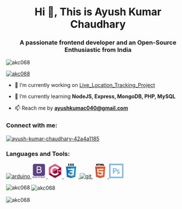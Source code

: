 <h1 align="center">Hi 👋, This is Ayush Kumar Chaudhary</h1>
<h3 align="center">A passionate frontend developer and an Open-Source Enthusiastic from India</h3>

<p align="left"> <img src="https://komarev.com/ghpvc/?username=akc068&label=Visitors&color=1f99e5&style=flat" alt="akc068" /> </p>

<p align="left"> <a href="https://github.com/ryo-ma/github-profile-trophy"><img src="https://github-profile-trophy.vercel.app/?username=akc068" alt="akc068" /></a> </p>

- 🔭 I’m currently working on [Live_Location_Tracking_Project](https://github.com/AKC068/Live_Location_Tracking_Project)

- 🌱 I’m currently learning **NodeJS, Express, MongoDB, PHP, MySQL**

- 📫 Reach me by **ayushkumac040@gmail.com**

<h3 align="left">Connect with me:</h3>
<p align="left">
<a href="https://linkedin.com/in/ayush-kumar-chaudhary-42a4a1185" target="blank"><img align="center" src="https://raw.githubusercontent.com/rahuldkjain/github-profile-readme-generator/master/src/images/icons/Social/linked-in-alt.svg" alt="ayush-kumar-chaudhary-42a4a1185" height="30" width="40" /></a>
</p>

<h3 align="left">Languages and Tools:</h3>
<p align="left"> <a href="https://www.arduino.cc/" target="_blank"> <img src="https://cdn.worldvectorlogo.com/logos/arduino-1.svg" alt="arduino" width="40" height="40"/> </a> <a href="https://getbootstrap.com" target="_blank"> <img src="https://raw.githubusercontent.com/devicons/devicon/master/icons/bootstrap/bootstrap-plain-wordmark.svg" alt="bootstrap" width="40" height="40"/> </a> <a href="https://www.w3schools.com/cpp/" target="_blank"> <img src="https://raw.githubusercontent.com/devicons/devicon/master/icons/cplusplus/cplusplus-original.svg" alt="cplusplus" width="40" height="40"/> </a> <a href="https://www.w3schools.com/css/" target="_blank"> <img src="https://raw.githubusercontent.com/devicons/devicon/master/icons/css3/css3-original-wordmark.svg" alt="css3" width="40" height="40"/> </a> <a href="https://git-scm.com/" target="_blank"> <img src="https://www.vectorlogo.zone/logos/git-scm/git-scm-icon.svg" alt="git" width="40" height="40"/> </a> <a href="https://www.w3.org/html/" target="_blank"> <img src="https://raw.githubusercontent.com/devicons/devicon/master/icons/html5/html5-original-wordmark.svg" alt="html5" width="40" height="40"/> </a> <a href="https://www.photoshop.com/en" target="_blank"> <img src="https://raw.githubusercontent.com/devicons/devicon/master/icons/photoshop/photoshop-line.svg" alt="photoshop" width="40" height="40"/> </a> </p>

<p><img align="left" src="https://github-readme-stats.vercel.app/api/top-langs?username=akc068&show_icons=true&theme=dark&locale=en&layout=compact" alt="akc068" /></p>

<p>&nbsp;<img align="center" src="https://github-readme-stats.vercel.app/api?username=akc068&show_icons=true&theme=dark&locale=en" alt="akc068" /></p>

<p><img align="center" src="https://github-readme-streak-stats.herokuapp.com/?user=akc068&theme=dark" alt="akc068" /></p>
